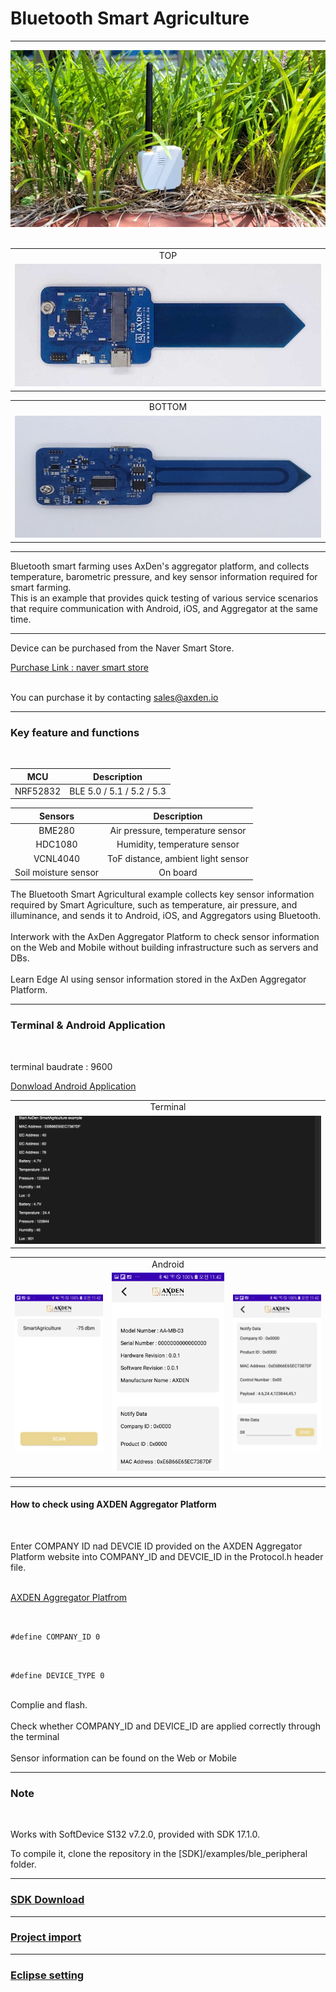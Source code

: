 
# Bluetooth Smart Agriculture

-------------------------

<img src="./assets/main_image.jpeg">

<br>
<br>

<table>
<tr align="center">
  <td> TOP </td>
</tr>
  <tr align="center">
    <td><img src="./assets/axden_agri_board_top.jpg"></td>
  </tr>
</table>

<table>
<tr align="center">
  <td> BOTTOM </td>
</tr>
  <tr align="center">
    <td><img src="./assets/axden_agri_bottom_board.jpeg"></td>
  </tr>
</table>

-----------------------

Bluetooth smart farming uses AxDen's aggregator platform, and collects temperature, barometric pressure, and key sensor information required for smart farming.
<br>
This is an example that provides quick testing of various service scenarios that require communication with Android, iOS, and Aggregator at the same time.
<br>

----

Device can be purchased from the Naver Smart Store.
<br>

[Purchase Link : naver smart store](https://smartstore.naver.com/axden)
<br>
<br>

You can purchase it by contacting sales@axden.io

-------------------------

### Key feature and functions
<br>

MCU | Description
:-------------------------:|:-------------------------:
NRF52832 | BLE 5.0 / 5.1 / 5.2 / 5.3

Sensors | Description
:-------------------------:|:-------------------------:
BME280 | Air pressure, temperature sensor
HDC1080 | Humidity, temperature sensor
VCNL4040 | ToF distance, ambient light sensor
Soil moisture sensor | On board

The Bluetooth Smart Agricultural example collects key sensor information required by Smart Agriculture, such as temperature, air pressure, and illuminance, and sends it to Android, iOS, and Aggregators using Bluetooth.
<br>
<br>
Interwork with the AxDen Aggregator Platform to check sensor information on the Web and Mobile without building infrastructure such as servers and DBs.
<br>
<br>
Learn Edge AI using sensor information stored in the AxDen Aggregator Platform.
<br>

-------------------------

### Terminal & Android Application
<br>

terminal baudrate : 9600
<br>

[Donwload Android Application](https://play.google.com/store/apps/details?id=io.axden.module.example.axden_ble_module_example)
<br>

<table>
  <tr align="center">
    <td> Terminal </td>
  </tr>
  <tr align="center">
    <td><img src="./assets/axden_ble_agri_terminal.png"></td>
  </tr>
</table>

<table>
  <tr align="center">
    <td> </td>
    <td> Android </td>
    <td> </td>
  </tr>
  <tr align="center">
    <td><img src="./assets/android_scan.jpg"></td>
    <td><img src="./assets/android_connect_0.jpg"></td>
    <td><img src="./assets/android_connect_1.jpg"></td>
  </tr>
</table>

-------------------------

#### How to check using AXDEN Aggregator Platform
<br>

Enter COMPANY ID nad DEVCIE ID provided on the AXDEN Aggregator Platform website into COMPANY_ID and DEVCIE_ID in the Protocol.h header file.
<br>
<br>

[AXDEN Aggregator Platfrom](http://project.axden.io/)

<br>

`#define COMPANY_ID 0`

<br>

`#define DEVICE_TYPE 0`

<br>
Complie and flash.
<br>
<br>
Check whether COMPANY_ID and DEVICE_ID are applied correctly through the terminal
<br>
<br>
Sensor information can be found on the Web or Mobile
<br>


-------------------------

### Note
<br>

Works with SoftDevice S132 v7.2.0, provided with SDK 17.1.0.
<br>

To compile it, clone the repository in the [SDK]/examples/ble_peripheral folder.

-------------------------

### [SDK Download](https://github.com/AxDen-Dev/NRF52_Ping_pong_example)

-------------------------


### [Project import](https://github.com/AxDen-Dev/NRF52_Ping_pong_example)

-------------------------


### [Eclipse setting](https://github.com/AxDen-Dev/NRF52_Ping_pong_example)
